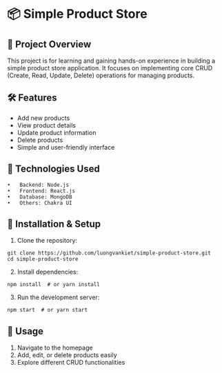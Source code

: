 # 📦 Simple Product Store

## 🚀 Project Overview

This project is for learning and gaining hands-on experience in building a simple product store application. It focuses on implementing core CRUD (Create, Read, Update, Delete) operations for managing products.

## 🛠 Features

- Add new products
- View product details
- Update product information
- Delete products
- Simple and user-friendly interface

## 🔧 Technologies Used

    •	Backend: Node.js
    •	Frontend: React.js
    •	Database: MongoDB
    •	Others: Chakra UI

## 📂 Installation & Setup

1. Clone the repository:

```
git clone https://github.com/luongvankiet/simple-product-store.git
cd simple-product-store
```

2. Install dependencies:

```
npm install  # or yarn install
```

3.  Run the development server:

```
npm start  # or yarn start
```

## 🎯 Usage

1. Navigate to the homepage
2. Add, edit, or delete products easily
3. Explore different CRUD functionalities
